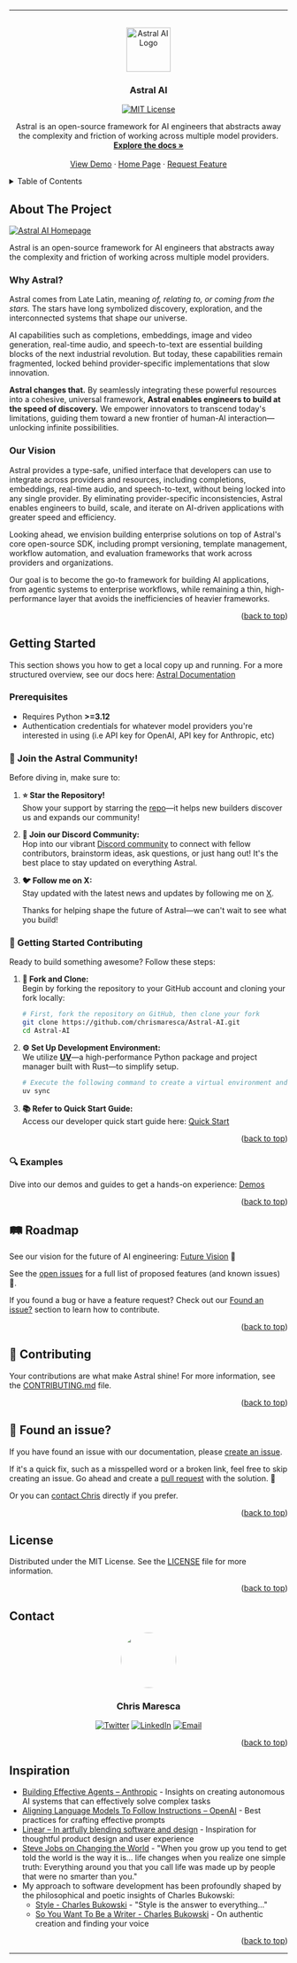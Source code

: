 
---

<a id="readme-top"></a>

<!-- Improved compatibility of back to top link: See: https://github.com/othneildrew/Best-README-Template/pull/73 -->

<!--
*** Thanks for checking out Astral AI. If you have a suggestion
*** that would make this better, please fork the repo and create a pull request
*** or simply open an issue with the tag "enhancement".
*** Don't forget to give the project a star!
*** Thanks again! Now go create something AMAZING!
-->

<!-- PROJECT SHIELDS -->
<div align="center">
  
<!-- [![Forks][forks-shield]][forks-url] [![Stargazers][stars-shield]][stars-url] [![Issues][issues-shield]][issues-url] [![LinkedIn][linkedin-shield]][linkedin-url] -->

</div>

<!-- PROJECT LOGO -->
<br />
<div align="center">
  <a href="https://github.com/chrismaresca/Astral-AI">
    <img src="public/white-bg.png" alt="Astral AI Logo" width="80" height="80">
  </a>

  <h3 align="center">Astral AI</h3>
  <p align="center">
    <a href="https://github.com/chrismaresca/Astral-AI/blob/main/LICENSE">
      <img src="https://img.shields.io/badge/License-MIT-yellow.svg" alt="MIT License">
    </a>
  </p>

  <p align="center">
    Astral is an open-source framework for AI engineers that abstracts away the complexity and friction of working across multiple model providers.
    <br />
    <a href="https://www.useastral.dev/docs/getting-started/installation"><strong>Explore the docs »</strong></a>
    <br />
    <br />
    <a href="https://www.useastral.dev">View Demo</a>
    &middot;
    <a href="https://www.useastral.dev">Home Page</a>
    &middot;
    <!-- <a href="https://github.com/chrismaresca/Astral-AI/issues/new?labels=bug&template=bug-report---.md">Report Bug</a>
    &middot; -->
    <a href="https://www.useastral.dev/contact-us">Request Feature</a>
  </p>
</div>

<!-- TABLE OF CONTENTS -->
<details>
  <summary>Table of Contents</summary>
  <ol>
    <li>
      <a href="#about-the-project">About The Project</a>
      <ul>
        <li><a href="#why-astral">Why Astral?</a></li>
        <li><a href="#our-vision">Our Vision</a></li>
      </ul>
    </li>
    <li>
      <a href="#getting-started">Getting Started</a>
      <ul>
        <li><a href="#prerequisites">Prerequisites</a></li>
        <li><a href="#join-the-astral-community">Join the Astral Community!</a></li>
        <li><a href="#getting-started-contributing">Getting Started Contributing</a></li>
        <li><a href="#examples">Examples</a></li>
      </ul>
    </li>
    <li><a href="#roadmap">Roadmap</a></li>
    <li><a href="#contributing">Contributing</a></li>
    <li><a href="#found-an-issue">Found an issue?</a></li>
    <li><a href="#license">License</a></li>
    <li><a href="#contact">Contact</a></li>
    <li><a href="#inspiration">Inspiration</a></li>
  </ol>
</details>

<!-- ABOUT THE PROJECT -->

## About The Project

[![Astral AI Homepage](public/astral-homepage.png)](https://www.useastral.dev)

Astral is an open-source framework for AI engineers that abstracts away the complexity and friction of working across multiple model providers.

### Why Astral?

Astral comes from Late Latin, meaning *of, relating to, or coming from the stars.* The stars have long symbolized discovery, exploration, and the interconnected systems that shape our universe.

AI capabilities such as completions, embeddings, image and video generation, real-time audio, and speech-to-text are essential building blocks of the next industrial revolution. But today, these capabilities remain fragmented, locked behind provider-specific implementations that slow innovation.

**Astral changes that.** By seamlessly integrating these powerful resources into a cohesive, universal framework, **Astral enables engineers to build at the speed of discovery.** We empower innovators to transcend today's limitations, guiding them toward a new frontier of human-AI interaction—unlocking infinite possibilities.

### Our Vision

Astral provides a type-safe, unified interface that developers can use to integrate across providers and resources, including completions, embeddings, real-time audio, and speech-to-text, without being locked into any single provider. By eliminating provider-specific inconsistencies, Astral enables engineers to build, scale, and iterate on AI-driven applications with greater speed and efficiency.

Looking ahead, we envision building enterprise solutions on top of Astral's core open-source SDK, including prompt versioning, template management, workflow automation, and evaluation frameworks that work across providers and organizations.

Our goal is to become the go-to framework for building AI applications, from agentic systems to enterprise workflows, while remaining a thin, high-performance layer that avoids the inefficiencies of heavier frameworks.

<p align="right">(<a href="#readme-top">back to top</a>)</p>

<!-- ### Built With

- [Python](https://www.python.org/)
- [Pydantic](https://pydantic-docs.helpmanual.io/) -->


<!-- <p align="right">(<a href="#readme-top">back to top</a>)</p> -->

<!-- GETTING STARTED -->

## Getting Started

This section shows you how to get a local copy up and running. For a more structured overview, see our docs here: [Astral Documentation](https://www.useastral.dev/docs/)

### Prerequisites

- Requires Python **>=3.12**
- Authentication credentials for whatever model providers you're interested in using (i.e API key for OpenAI, API key for Anthropic, etc)

### 🌌 Join the Astral Community!
<a id="join-the-astral-community"></a>

Before diving in, make sure to:

1. **⭐️ Star the Repository!**  
  Show your support by starring the [repo](https://github.com/chrismaresca/Astral-AI)—it helps new builders discover us and expands our community!

2. **💬 Join our Discord Community:**  
   Hop into our vibrant [Discord community](https://discord.gg/SPNqRrPR) to connect with fellow contributors, brainstorm ideas, ask questions, or just hang out! It's the best place to stay updated on everything Astral.

3. **🐦 Follow me on X:**  
   Stay updated with the latest news and updates by following me on [X](https://x.com/thechrismaresca).

   Thanks for helping shape the future of Astral—we can't wait to see what you build!

### **🚀 Getting Started Contributing**
<a id="getting-started-contributing"></a>

Ready to build something awesome? Follow these steps:

1. **🍴 Fork and Clone:**  
   Begin by forking the repository to your GitHub account and cloning your fork locally:
   ```bash
   # First, fork the repository on GitHub, then clone your fork
   git clone https://github.com/chrismaresca/Astral-AI.git
   cd Astral-AI
   ```

2. **⚙️ Set Up Development Environment:**  
   We utilize [**UV**](https://docs.astral.sh/uv/)—a high-performance Python package and project manager built with Rust—to simplify setup.
   ```bash
   # Execute the following command to create a virtual environment and install all dependencies.
   uv sync
   ```

3. **📚 Refer to Quick Start Guide:**  
   Access our developer quick start guide here: [Quick Start](https://www.useastral.dev/docs/getting-started/quick-start)

<p align="right">(<a href="#readme-top">back to top</a>)</p>

### **🔍 Examples**
<a id="examples"></a>

Dive into our demos and guides to get a hands-on experience: [Demos](https://www.useastral.dev/docs/guides/quick-start)

<p align="right">(<a href="#readme-top">back to top</a>)</p>

<!-- ROADMAP -->

## **🛤️ Roadmap**
<a id="roadmap"></a>

See our vision for the future of AI engineering: [Future Vision](https://www.useastral.dev/resources/future-vision) 🌌

See the [open issues](https://github.com/chrismaresca/Astral-AI/issues) for a full list of proposed features (and known issues) 📝. 

If you found a bug or have a feature request? Check out our [Found an issue?](#found-an-issue) section to learn how to contribute.

<p align="right">(<a href="#readme-top">back to top</a>)</p>

<!-- CONTRIBUTING -->

## **🤝 Contributing**
<a id="contributing"></a>

Your contributions are what make Astral shine! For more information, see the [CONTRIBUTING.md](CONTRIBUTING.md) file. 

<p align="right">(<a href="#readme-top">back to top</a>)</p>


<!-- Found an issue?  -->
## 🐛 Found an issue?
<a id="found-an-issue"></a>

If you have found an issue with our documentation, please [create an issue](https://github.com/chrismaresca/Astral-AI/issues).

If it's a quick fix, such as a misspelled word or a broken link, feel free to skip creating an issue.
Go ahead and create a [pull request](https://github.com/chrismaresca/Astral-AI/pulls) with the solution. 🚀

Or you can [contact Chris](#contact) directly if you prefer.

<p align="right">(<a href="#readme-top">back to top</a>)</p>


<!-- LICENSE -->

## License

Distributed under the MIT License. See the [LICENSE](LICENSE) file for more information.


<p align="right">(<a href="#readme-top">back to top</a>)</p>

<!-- CONTACT -->


<!-- CONTACT -->

## Contact

<div align="center">
  <img src="https://github.com/chrismaresca.png" width="100" height="100" style="border-radius:50%">
  <h3>Chris Maresca</h3>
  
  [![Twitter](https://img.shields.io/badge/Twitter-%40TheChrisMaresca-1DA1F2?style=for-the-badge&logo=twitter&logoColor=white)](https://x.com/TheChrisMaresca)
  [![LinkedIn](https://img.shields.io/badge/LinkedIn-Chris%20Maresca-0077B5?style=for-the-badge&logo=linkedin&logoColor=white)](https://www.linkedin.com/in/chris-maresca/)
  [![Email](https://img.shields.io/badge/Email-chris%40useastral.dev-D14836?style=for-the-badge&logo=gmail&logoColor=white)](mailto:chris@useastral.dev)
  
</div>

<p align="right">(<a href="#readme-top">back to top</a>)</p>

<!-- ACKNOWLEDGMENTS -->

## Inspiration

- [Building Effective Agents – Anthropic](https://www.anthropic.com/engineering/building-effective-agents) - Insights on creating autonomous AI systems that can effectively solve complex tasks
- [Aligning Language Models To Follow Instructions – OpenAI](https://openai.com/blog/instruction-following) - Best practices for crafting effective prompts
- [Linear – In artfully blending software and design](https://linear.app/) - Inspiration for thoughtful product design and user experience
- [Steve Jobs on Changing the World](https://www.youtube.com/watch?v=kYfNvmF0Bqw) - "When you grow up you tend to get told the world is the way it is... life changes when you realize one simple truth: Everything around you that you call life was made up by people that were no smarter than you."
- My approach to software development has been profoundly shaped by the philosophical and poetic insights of Charles Bukowski:
  - [Style - Charles Bukowski](https://www.goodreads.com/quotes/150224-style-is-the-answer-to-everything-a-fresh-way-to) - "Style is the answer to everything..."
  - [So You Want To Be a Writer - Charles Bukowski](https://allpoetry.com/so-you-want-to-be-a-writer) - On authentic creation and finding your voice

<p align="right">(<a href="#readme-top">back to top</a>)</p>

<!-- MARKDOWN LINKS & IMAGES -->
<!-- https://www.markdownguide.org/basic-syntax/#reference-style-links -->

[contributors-shield]: https://img.shields.io/github/contributors/othneildrew/Best-README-Template.svg?style=for-the-badge  
[contributors-url]: https://github.com/chrismaresca/Astral-AI/graphs/contributors  
[forks-shield]: https://img.shields.io/github/forks/othneildrew/Best-README-Template.svg?style=for-the-badge  
[forks-url]: https://github.com/chrismaresca/Astral-AI/network/members  
[stars-shield]: https://img.shields.io/github/stars/othneildrew/Best-README-Template.svg?style=for-the-badge  
[stars-url]: https://github.com/chrismaresca/Astral-AI/stargazers  
[issues-shield]: https://img.shields.io/github/issues/othneildrew/Best-README-Template.svg?style=for-the-badge  
[issues-url]: https://github.com/chrismaresca/Astral-AI/issues  
[license-shield]: https://img.shields.io/badge/License-MIT-yellow.svg
[license-url]: https://github.com/chrismaresca/Astral-AI/blob/main/LICENSE
[linkedin-shield]: https://img.shields.io/badge/-LinkedIn-black.svg?style=for-the-badge&logo=linkedin&colorB=555  
[linkedin-url]: https://www.linkedin.com/in/chris-maresca/  
[product-screenshot]: images/screenshot.png

[Next.js]: https://img.shields.io/badge/next.js-000000?style=for-the-badge&logo=nextdotjs&logoColor=white  
[Next-url]: https://nextjs.org/  
[React.js]: https://img.shields.io/badge/React-20232A?style=for-the-badge&logo=react&logoColor=61DAFB  
[React-url]: https://reactjs.org/  
[Vue.js]: https://img.shields.io/badge/Vue.js-35495E?style=for-the-badge&logo=vuedotjs&logoColor=4FC08D  
[Vue-url]: https://vuejs.org/  
[Angular.io]: https://img.shields.io/badge/Angular-DD0031?style=for-the-badge&logo=angular&logoColor=white  
[Angular-url]: https://angular.io/  
[Svelte.dev]: https://img.shields.io/badge/Svelte-4A4A55?style=for-the-badge&logo=svelte&logoColor=FF3E00  
[Svelte-url]: https://svelte.dev/  
[Laravel.com]: https://img.shields.io/badge/Laravel-FF2D20?style=for-the-badge&logo=laravel&logoColor=white  
[Laravel-url]: https://laravel.com  
[Bootstrap.com]: https://img.shields.io/badge/Bootstrap-563D7C?style=for-the-badge&logo=bootstrap&logoColor=white  
[Bootstrap-url]: https://getbootstrap.com  
[JQuery.com]: https://img.shields.io/badge/jQuery-0769AD?style=for-the-badge&logo=jquery&logoColor=white  
[JQuery-url]: https://jquery.com

---
